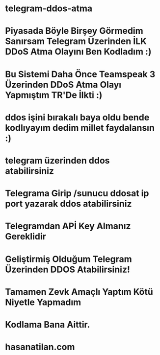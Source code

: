 # telegram-ddos-atma
# Piyasada Böyle Birşey Görmedim Sanırsam Telegram Üzerinden İLK DDoS Atma Olayını Ben Kodladım :)
# Bu Sistemi Daha Önce Teamspeak 3 Üzerinden DDoS Atma Olayı Yapmıştım TR'De İlkti :)
# ddos işini bırakalı baya oldu bende kodlıyayım dedim millet faydalansın :)
# telegram üzerinden ddos atabilirsiniz
# Telegrama Girip /sunucu ddosat ip port yazarak ddos atabilirsiniz
# Telegramdan APİ Key Almanız Gereklidir
# Geliştirmiş Olduğum Telegram Üzerinden DDOS Atabilirsiniz!
# Tamamen Zevk Amaçlı Yaptım Kötü Niyetle Yapmadım
# Kodlama Bana Aittir.
# hasanatilan.com

